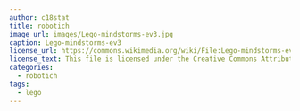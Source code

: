 ```yaml
---
author: c18stat
title: robotich
image_url: images/Lego-mindstorms-ev3.jpg
caption: Lego-mindstorms-ev3
license_url: https://commons.wikimedia.org/wiki/File:Lego-mindstorms-ev3.jpg
license_text: This file is licensed under the Creative Commons Attribution-Share Alike 3.0 Unported license.
categories:
  - robotich
tags:
  - lego
---
```

